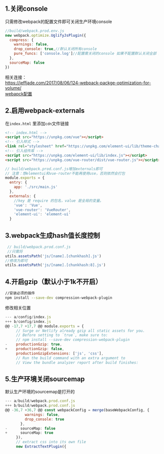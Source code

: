 ## 1.关闭console 
只需修改webpack的配置文件即可关闭生产环境console
```js
//build/webpack.prod.env.js
new webpack.optimize.UglifyJsPlugin({
  compress: {
    warnings: false,
    drop_console: true,//默认关闭所有console
    pure_funcs: ['console.log']//配置需关闭的console 如果不配置默认关闭全部 如果配置则只关闭已经配置的
  },
  sourceMap: false
})
```
相关连接：  
https://jeffjade.com/2017/08/06/124-webpack-packge-optimization-for-volume/  
[webapck配置](https://github.com/mishoo/UglifyJS2/tree/harmony#compress-options)
## 2.启用webpack-externals
在`index.html` 里添加`cdn`文件链接
```html
<!-- index.html -->
<script src="https://unpkg.com/vue"></script>
<!-- 引入样式 -->
<link rel="stylesheet" href="https://unpkg.com/element-ui/lib/theme-chalk/index.css">
<!-- 引入组件库 -->
<script src="https://unpkg.com/element-ui/lib/index.js"></script>
<script src="https://unpkg.com/vue-router/dist/vue-router.js"></script>  
```
```js
// build/webpack.prod.conf.js增加externals即可
// 注意：想elementui和vue-router不能再使用use，否则依然会打包
module.exports = {
  entry: {
    app: './src/main.js'
  },
  externals: {
    //key 是 require 的包名，value 是全局的变量。
    'vue': 'Vue',
    'vue-router': 'VueRouter',
    'element-ui': 'element-ui'
  }
```

## 3.webpack生成hash值长度控制
```js
 // build/webpack.prod.conf.js
 //只需将
utils.assetsPath('js/[name].[chunkhash].js')
//修改为即可 
utils.assetsPath('js/[name].[chunkhash:8].js')
```

## 4.开启gzip（默认小于1k不开启）
```bash
//安装必须的插件
npm install --save-dev compression-webpack-plugin
```
修改相关位置
```js
--- a/config/index.js
+++ b/config/index.js
@@ -17,7 +17,7 @@ module.exports = {
     // Surge or Netlify already gzip all static assets for you.
     // Before setting to `true`, make sure to:
     // npm install --save-dev compression-webpack-plugin
-    productionGzip: true,
+    productionGzip: false,
     productionGzipExtensions: ['js', 'css'],
     // Run the build command with an extra argument to
     // View the bundle analyzer report after build finishes:
```
## 5.生产环境关闭sourcemap
默认生产环境的sourcemap是打开的
``` js
--- a/build/webpack.prod.conf.js
+++ b/build/webpack.prod.conf.js
@@ -36,7 +36,7 @@ const webpackConfig = merge(baseWebpackConfig, {
         warnings: false,
         drop_console: true
       },
-      sourceMap: false
+      sourceMap: true
     }),
     // extract css into its own file
     new ExtractTextPlugin({
```


